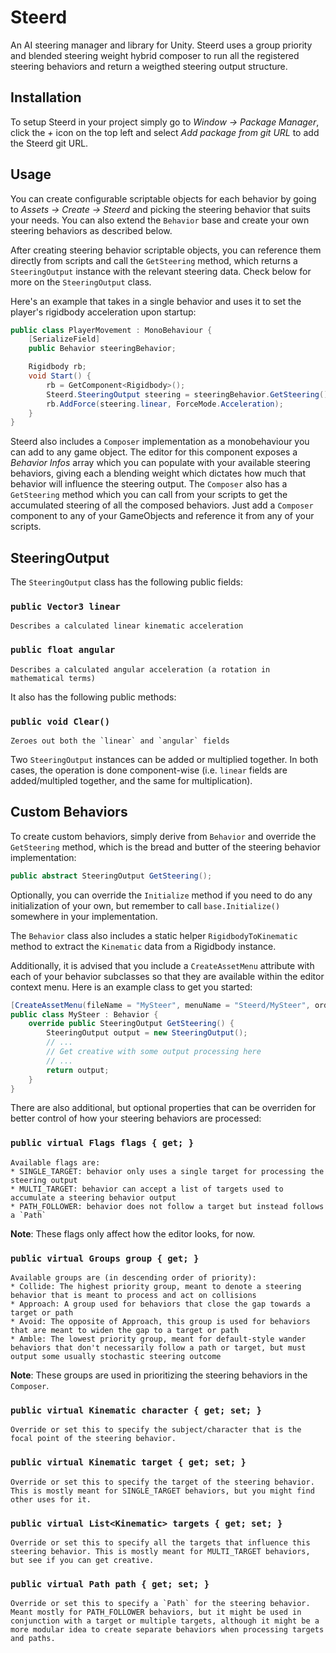 # Steerd
An AI steering manager and library for Unity. Steerd uses a group priority and blended steering weight hybrid composer to run all the registered steering behaviors and return a weigthed steering output structure.

## Installation

To setup Steerd in your project simply go to _Window -> Package Manager_, click the _+_ icon on the top left and select _Add package from git URL_ to add the Steerd git URL.

## Usage

You can create configurable scriptable objects for each behavior by going to _Assets -> Create -> Steerd_ and picking the steering behavior that suits your needs. You can also extend the `Behavior` base and create your own steering behaviors as described below.

After creating steering behavior scriptable objects, you can reference them directly from scripts and call the `GetSteering` method, which returns a `SteeringOutput` instance with the relevant steering data. Check below for more on the `SteeringOutput` class.

Here's an example that takes in a single behavior and uses it to set the player's rigidbody acceleration upon startup:
```csharp
public class PlayerMovement : MonoBehaviour {
	[SerializeField]
	public Behavior steeringBehavior;

	Rigidbody rb;
	void Start() {
		rb = GetComponent<Rigidbody>();
		Steerd.SteeringOutput steering = steeringBehavior.GetSteering();
		rb.AddForce(steering.linear, ForceMode.Acceleration);
	}
}
```

Steerd also includes a `Composer` implementation as a monobehaviour you can add to any game object. The editor for this component exposes a _Behavior Infos_ array which you can populate with your available steering behaviors, giving each a blending weight which dictates how much that behavior will influence the steering output. The `Composer` also has a `GetSteering` method which you can call from your scripts to get the accumulated steering of all the composed behaviors. Just add a `Composer` component to any of your GameObjects and reference it from any of your scripts.

## SteeringOutput

The `SteeringOutput` class has the following public fields:

### `public Vector3 linear`

    Describes a calculated linear kinematic acceleration

### `public float angular`

    Describes a calculated angular acceleration (a rotation in mathematical terms)

It also has the following public methods:

### `public void Clear()`

    Zeroes out both the `linear` and `angular` fields

Two `SteeringOutput` instances can be added or multiplied together. In both cases, the operation is done component-wise (i.e. `linear` fields are added/multipled together, and the same for multiplication).

## Custom Behaviors

To create custom behaviors, simply derive from `Behavior` and override the `GetSteering` method, which is the bread and butter of the steering behavior implementation:

```csharp
public abstract SteeringOutput GetSteering();
```
Optionally, you can override the `Initialize` method if you need to do any initialization of your own, but remember to call `base.Initialize()` somewhere in your implementation.

The `Behavior` class also includes a static helper `RigidbodyToKinematic` method to extract the `Kinematic` data from a Rigidbody instance.

Additionally, it is advised that you include a `CreateAssetMenu` attribute with each of your behavior subclasses so that they are available within the editor context menu. Here is an example class to get you started:

```csharp
[CreateAssetMenu(fileName = "MySteer", menuName = "Steerd/MySteer", order = 1)]
public class MySteer : Behavior {
    override public SteeringOutput GetSteering() {
        SteeringOutput output = new SteeringOutput();
        // ...
        // Get creative with some output processing here
        // ...
        return output;
    }
}
```

There are also additional, but optional properties that can be overriden for better control of how your steering behaviors are processed:

### `public virtual Flags flags { get; }`

	Available flags are:
	* SINGLE_TARGET: behavior only uses a single target for processing the steering output
	* MULTI_TARGET: behavior can accept a list of targets used to accumulate a steering behavior output
	* PATH_FOLLOWER: behavior does not follow a target but instead follows a `Path`

**Note**: These flags only affect how the editor looks, for now.

### `public virtual Groups group { get; }`

	Available groups are (in descending order of priority):
	* Collide: The highest priority group, meant to denote a steering behavior that is meant to process and act on collisions
	* Approach: A group used for behaviors that close the gap towards a target or path
	* Avoid: The opposite of Approach, this group is used for behaviors that are meant to widen the gap to a target or path
	* Amble: The lowest priority group, meant for default-style wander behaviors that don't necessarily follow a path or target, but must output some usually stochastic steering outcome

**Note**: These groups are used in prioritizing the steering behaviors in the `Composer`.

### `public virtual Kinematic character { get; set; }`

	Override or set this to specify the subject/character that is the focal point of the steering behavior.

### `public virtual Kinematic target { get; set; }`

	Override or set this to specify the target of the steering behavior. This is mostly meant for SINGLE_TARGET behaviors, but you might find other uses for it.

### `public virtual List<Kinematic> targets { get; set; }`

	Override or set this to specify all the targets that influence this steering behavior. This is mostly meant for MULTI_TARGET behaviors, but see if you can get creative.

### `public virtual Path path { get; set; }`

	Override or set this to specify a `Path` for the steering behavior. Meant mostly for PATH_FOLLOWER behaviors, but it might be used in conjunction with a target or multiple targets, although it might be a more modular idea to create separate behaviors when processing targets and paths.
